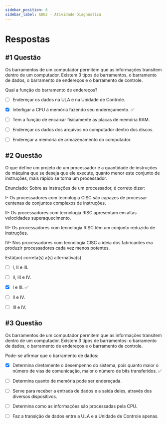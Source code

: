 ```yaml
---
sidebar_position: 6
sidebar_label: ADG2 - Atividade Diagnóstica
---
```


# Respostas


## #1 Questão

  


Os barramentos de um computador permitem que as informações transitem dentro de um computador. Existem 3 tipos de barramentos, o barramento de dados, o barramento de endereços e o barramento de controle.  
  
Qual a função do barramento de endereços?

  

- [ ] Endereçar os dados na ULA e na Unidade de Controle. 

- [x] Interligar a CPU à memória fazendo seu endereçamento. ✅

- [ ] Tem a função de encaixar fisicamente as placas de memória RAM.

- [ ] Endereçar os dados dos arquivos no computador dentro dos discos.

- [ ] Endereçar a memória de armazenamento do computador.


## #2 Questão

  


O que define um projeto de um processador é a quantidade de instruções de máquina que se deseja que ele execute, quanto menor este conjunto de instruções, mais rápido se torna um processador.  
  
Enunciado: Sobre as instruções de um processador, é correto dizer:  
  
I- Os processadores com tecnologia CISC são capazes de processar centenas de conjuntos complexos de instruções.  
  
II- Os processadores com tecnologia RISC apresentam em altas velocidades superaquecimento.  
  
III- Os processadores com tecnologia RISC têm um conjunto reduzido de instruções.

IV- Nos processadores com tecnologia CISC a ideia dos fabricantes era produzir processadores cada vez menos potentes.  
  
Está(ao) correta(s) a(s) alternativa(s)

  

- [ ] I, II e III.

- [ ] II, III e IV.

- [x] I e III. ✅

- [ ] II e IV.

- [ ] III e IV.



## #3 Questão

  


Os barramentos de um computador permitem que as informações transitem dentro de um computador. Existem 3 tipos de barramentos: o barramento de dados, o barramento de endereços e o barramento de controle.

Pode-se afirmar que o barramento de dados:

  

- [x] Determina diretamente o desempenho do sistema, pois quanto maior o número de vias de comunicação, maior o número de bits transferidos. ✅

- [ ] Determina quanto de memória pode ser endereçada.

- [ ] Serve para receber a entrada de dados e a saída deles, através dos diversos dispositivos.

- [ ] Determina como as informações são processadas pela CPU.

- [ ] Faz a transição de dados entre a ULA e a Unidade de Controle apenas.